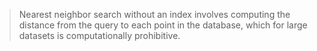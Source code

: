 > Nearest neighbor search without an index involves computing the distance from the query to each point in the database, which for large datasets is computationally prohibitive.